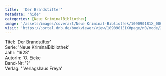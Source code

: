 ```yaml
---
title:  'Der Brandstifter'
metadate: "hide"
categories: [Neue KriminalBibliothek]
image: '/assets/images/coverart/Neue Kriminal-Bibliothek/109090181X_00000010.jpg'
visit: 'https://portal.dnb.de/bookviewer/view/109090181X#page/n0/mode/2up'
---
```

Titel: 'Der Brandstifter' <br>
Serie: 'Neue KriminalBibliothek' <br>
Jahr: '1928' <br>
AutorIn: 'O. Eicke' <br>
Band-Nr: '?' <br>
Verlag: ' Verlagshaus Freya'